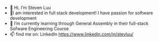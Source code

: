 - 👋 Hi, I’m Steven Luu
- 🐸I am interested in full stack development! I have passion for software development 
- 🌱 I’m currently learning through General Assembly in their full-stack Sofware Engineering Course
- 📫 find me on: LinkedIn https://www.linkedin.com/in/stevluu/

<!---
StevLuu/StevLuu is a ✨ special ✨ repository because its `README.md` (this file) appears on your GitHub profile.
You can click the Preview link to take a look at your changes.
--->
